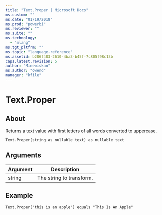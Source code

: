 ```yaml
---
title: "Text.Proper | Microsoft Docs"
ms.custom: ""
ms.date: "01/19/2018"
ms.prod: "powerbi"
ms.reviewer: ""
ms.suite: ""
ms.technology: 
  - "mlang"
ms.tgt_pltfrm: ""
ms.topic: "language-reference"
ms.assetid: b286f483-2610-4ba3-b45f-7c805f98c13b
caps.latest.revision: 5
author: "Minewiskan"
ms.author: "owend"
manager: "kfile"
---
```

# Text.Proper

  
## About  
Returns a text value with first letters of all words converted to uppercase.  
  
```  
Text.Proper(string as nullable text) as nullable text  
```  
  
## Arguments  
  
|Argument|Description|  
|------------|---------------|  
|string|The string to transform.|  
  
## Example  
  
```  
Text.Proper("this is an apple") equals "This Is An Apple"  
```  
